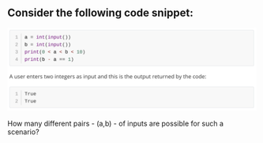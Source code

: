 ## Consider the following code snippet:

![alt text](image-1.png)

How many different pairs -
(a,b) - of inputs are possible for such a scenario?